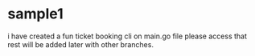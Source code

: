 # sample1

i have created a fun ticket booking cli on main.go file please access that rest will be added later with other branches.
